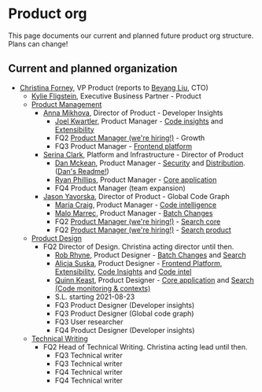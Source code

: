 # Product org

This page documents our current and planned future product org structure. Plans can change!

## Current and planned organization

- [Christina Forney](../company/team/index.md#christina-forney-she-her), VP Product (reports to [Beyang Liu](index.md#beyang-liu), CTO)
  - [Kylie Fligstein](../company/team/index.md#kylie-fligstein-she-her), Executive Business Partner - Product
  - [Product Management](roles/index.md#product-manager)
    - [Anna Mikhova](../company/team/index.md#coming-soon), Director of Product - Developer Insights
      - [Joel Kwartler](../company/team/index.md#joel-kwartler-he-him), Product Manager - [Code insights](../engineering/developer-insights/code-insights/index.md) and [Extensibility](../engineering/developer-insights/extensibility/index.md)
      - FQ2 [Product Manager (we're hiring!)](https://boards.greenhouse.io/sourcegraph91/jobs/4013259004) - Growth
      - FQ3 Product Manager - [Frontend platform](../engineering/developer-insights/frontend-platform/index.md)
    - [Serina Clark](../company/team/index.md#serina-clark-her-she-hers), Platform and Infrastructure - Director of Product
      - [Dan Mckean](../company/team/index.md#dan-mckean-he-him), Product Manager - [Security](../engineering/security/index.md) and [Distribution](../engineering/distribution/index.md). ([Dan's Readme!](./readmes/dan-mckean-readme.md))
      - [Ryan Phillips](https://about.sourcegraph.com/handbook/company/team#ryan-phillips-he-him), Product Manager - [Core application](../engineering/core-application/index.md)
      - FQ4 Product Manager (team expansion)
    - [Jason Yavorska](../company/team/index.md#jason-yavorska-he-him), Director of Product - Global Code Graph
      - [María Craig](../company/team/index.md#maría-craig-she-her), Product Manager - [Code intelligence](../engineering/code-intelligence/index.md)
      - [Malo Marrec](../company/team/index.md#malo-marrec-he-him), Product Manager - [Batch Changes](../engineering/batch-changes/index.md)
      - FQ2 [Product Manager (we're hiring!)](https://boards.greenhouse.io/sourcegraph91/jobs/4013257004) - [Search core](../engineering/search/core.md)
      - FQ2 [Product Manager (we're hiring!)](https://boards.greenhouse.io/sourcegraph91/jobs/4003912004) - [Search product](../engineering/search/product.md)
  - [Product Design](roles/index.md#product-designer)
    - FQ2 Director of Design. Christina acting director until then.
      - [Rob Rhyne](../company/team/index.md#rob-rhyne), Product Designer - [Batch Changes](../engineering/batch-changes/index.md) and [Search](../engineering/search/index.md)
      - [Alicja Suska](../company/team/index.md#alicja-suska-she-her), Product Designer - [Frontend Platform](../engineering/developer-insights/frontend-platform/index.md), [Extensibility](../engineering/developer-insights/extensibility/index.md), [Code Insights](../engineering/developer-insights/code-insights/index.md) and [Code intel](../engineering/code-intelligence/index.md)
      - [Quinn Keast](../company/team/index.md#quinn-keast-he-him), Product Designer - [Core application](../engineering/core-application/index.md) and [Search (Code monitoring & contexts)](../engineering/search/index.md)
      - S.L. starting 2021-08-23
      - FQ3 Product Designer (Developer insights)
      - FQ3 Product Designer (Global code graph)
      - FQ3 User researcher
      - FQ4 Product Designer (Developer insights)
  - [Technical Writing](roles/index.md#technical-writer)
    - FQ2 Head of Technical Writing. Christina acting lead until then.
      - FQ3 Technical writer
      - FQ3 Technical writer
      - FQ4 Technical writer
      - FQ4 Technical writer
